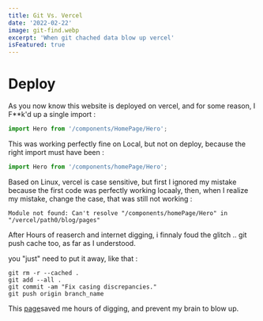 ```yaml
---
title: Git Vs. Vercel
date: '2022-02-22'
image: git-find.webp
excerpt: 'When git chached data blow up vercel'
isFeatured: true
---
```


# Deploy

As you now know this website is deployed on vercel,
and for some reason, I F\*\*k'd up a single import :

```js
import Hero from '/components/HomePage/Hero';
```

This was working perfectly fine on Local, but not on deploy, because the right import must have been :

```js
import Hero from '/components/homePage/Hero';
```

Based on Linux, vercel is case sensitive, but first I ignored my mistake because the first code was perfectly working locaaly, then, when I realize my mistake, change the case, that was still not working :

```shell
Module not found: Can't resolve "/components/homePage/Hero" in
"/vercel/path0/blog/pages"
```

After Hours of reaserch and internet digging, i finnaly foud the glitch ..
git push cache too, as far as I understood.

you "just" need to put it away, like that :

```git
git rm -r --cached .
git add --all .
git commit -am "Fix casing discrepancies."
git push origin branch_name
```

This [page](https://github.com/vercel/next.js/discussions/18176#discussioncomment-145539)saved me hours of digging, and prevent my brain to blow up.
